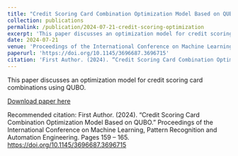 ```yaml
---
title: "Credit Scoring Card Combination Optimization Model Based on QUBO"
collection: publications
permalink: /publication/2024-07-21-credit-scoring-optimization
excerpt: 'This paper discusses an optimization model for credit scoring card combinations using QUBO.'
date: 2024-07-21
venue: 'Proceedings of the International Conference on Machine Learning, Pattern Recognition and Automation Engineering'
paperurl: 'https://doi.org/10.1145/3696687.3696715'
citation: 'First Author. (2024). “Credit Scoring Card Combination Optimization Model Based on QUBO.” Proceedings of the International Conference on Machine Learning, Pattern Recognition and Automation Engineering. Pages 159 – 165. https://doi.org/10.1145/3696687.3696715'
---
```

This paper discusses an optimization model for credit scoring card combinations using QUBO.

[Download paper here](https://doi.org/10.1145/3696687.3696715)

Recommended citation: First Author. (2024). “Credit Scoring Card Combination Optimization Model Based on QUBO.” Proceedings of the International Conference on Machine Learning, Pattern Recognition and Automation Engineering. Pages 159 – 165. https://doi.org/10.1145/3696687.3696715